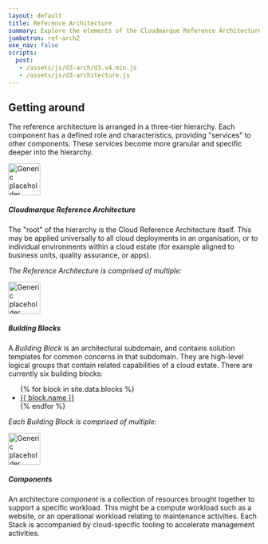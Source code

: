 ```yaml
---
layout: default
title: Reference Architecture
summary: Explore the elements of the Cloudmarque Reference Architecture, and understand the design principles that lie behind it.
jumbotron: ref-arch2
use_nav: false
scripts:
  post:
   - /assets/js/d3-arch/d3.v4.min.js
   - /assets/js/d3-architecture.js
---
```

## Getting around
The reference architecture is arranged in a three-tier hierarchy. Each component has a defined role and characteristics, providing "services" to other components. These services become more granular and specific deeper into the hierarchy.

<div class="media pb-4">
    <img class="mr-3" src="/assets/images/headers/ref-arch-outline.svg" alt="Generic placeholder image" height="64px" width="64px">
    <div class="media-body">
        <h5 class="mt-0">Cloudmarque Reference Architecture</h5>
        <p>
            The "root" of the hierarchy is the Cloud Reference Architecture itself. This may be applied universally to all cloud deployments in an organisation, or to individual environments within a cloud estate (for example aligned to business units, quality assurance, or apps).
        </p>
        <p>
            <em>The Reference Architecture is comprised of multiple:</em>
        </p>
    </div>
</div>
<div class="media mt-3">
    <div class="pr-3">
        <img src="/assets/images/headers/arch-devops.svg" alt="Generic placeholder image" height="64px" width="64px">
    </div>
    <div class="media-body">
        <h5 class="mt-0">Building Blocks</h5>
        <p>
            A <em>Building Block</em> is an architectural subdomain, and contains solution templates for common concerns in that subdomain. They are high-level logical groups that contain related capabilities of a cloud estate. There are currently six building blocks:
            <ul>
                {% for block in site.data.blocks %}
                <li><a href="{{ block.docs_url}}">{{ block.name }}</a></li>
                {% endfor %}
            </ul>
            <p class="pt-4">
                <em>Each Building Block is comprised of multiple:</em>
            </p>
        </p>
    </div>
</div>
<div class="media mt-3">
    <div class="pr-3">
        <img src="/assets/images/headers/stack-generic-color.svg" alt="Generic placeholder image" height="64px" width="64px">
    </div>
    <div class="media-body">
        <h5 class="mt-0">Components</h5>
        An architecture <em>component</em> is a collection of resources brought together to support a specific workload. This might be a compute workload such as a website, or an operational workload relating to maintenance activities. Each Stack is accompanied by cloud-specific tooling to accelerate management activities.
    </div>
</div>
